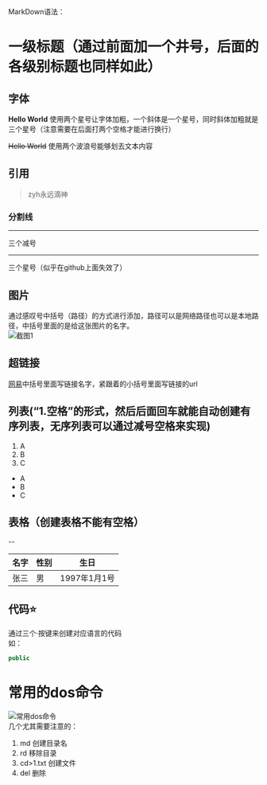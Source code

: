 
<!---
zwknb/zwknb is a ✨ special ✨ repository because its `README.md` (this file) appears on your GitHub profile.
You can click the Preview link to take a look at your changes.
--->
MarkDown语法：
# 一级标题（通过前面加一个井号，后面的各级别标题也同样如此）

## 字体
**Hello World** 使用两个星号让字体加粗，一个斜体是一个星号，同时斜体加粗就是三个星号（注意需要在后面打两个空格才能进行换行）  

~~Hello World~~ 使用两个波浪号能够划去文本内容  

## 引用
> zyh永远滴神

### 分割线

---
三个减号
***
三个星号（似乎在github上面失效了）

## 图片

通过感叹号中括号（路径）的方式进行添加，路径可以是网络路径也可以是本地路径，中括号里面的是给这张图片的名字。  
![截图1](https://img1.baidu.com/it/u=2298484978,1703903334&fm=26&fmt=auto&gp=0.jpg)  

## 超链接
[网易](https://www.163.com/)中括号里面写链接名字，紧跟着的小括号里面写链接的url  

## 列表(“1.空格”的形式，然后后面回车就能自动创建有序列表，无序列表可以通过减号空格来实现)
1. A
2. B
3. C
- A
- B
- C


## 表格（创建表格不能有空格）
--


名字|性别|生日
--|--|--|
张三|男|1997年1月1号

## 代码⭐
通过三个·按键来创建对应语言的代码  
如：  
```java
public 


```
# 常用的dos命令
![常用dos命令](C:\Users\zwknb\Desktop\不能删的图片)  
几个尤其需要注意的：  
1. md 创建目录名
2. rd 移除目录
3. cd>1.txt 创建文件
4. del 删除
